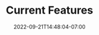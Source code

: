 ---
title: "Current Features"
date: 2022-09-21T14:48:04-07:00
weight: 121
draft: true
pre: "<b>- </b>"
---